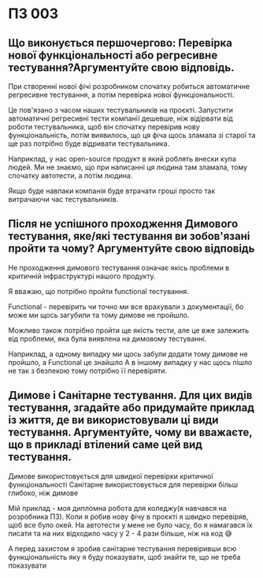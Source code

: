 # ПЗ 003
## Що виконується першочергово: Перевірка нової функціональності або регресивне тестування?Аргументуйте свою відповідь.

При створенні нової фічі розробником спочатку робиться автоматичне регресивне тестування, а потім перевірка нової функціональності.

Це пов'язано з часом наших тестувальників на проєкті. Запустити автоматичні регресивні тести компанії дешевше, ніж відірвати від роботи тестувальника, щоб він спочатку перевірив нову функціональність, потім виявилось, що ця фіча щось зламала зі старої та ще раз потрібно буде відривати тестувальника.

Наприклад, у нас open-source продукт в який роблять внески купа людей. Ми не знаємо, що при написанні ця людина там зламала, тому спочатку автотести, а потім людина.

Якщо буде навпаки компанія буде втрачати гроші просто так витрачаючи час тестувальників.

## Після не успішного проходження Димового тестування, яке/які тестування ви зобов'язані пройти та чому? Аргументуйте свою відповідь

Не проходження димового тестування означає якісь проблеми в критичній інфраструктурі нашого продукту. 

Я вважаю, що потрібно пройти functional тестування.

Functional - перевірить чи точно ми все врахували з документації, бо може ми щось загубили та тому димове не пройшло.

Можливо також потрібно пройти ще якість тести, але це вже залежить від проблеми, яка була виявлена на димовому тестуванні.

Наприклад, а одному випадку ми щось забули додати тому димове не пройшло, а Functional це знайшло
А в іншому випадку у нас щось пішло не так з безпекою тому потрібно її перевіряти.

## Димове і Санітарне тестування. Для цих видів тестування, згадайте або придумайте приклад із життя, де ви використовували ці види тестування. Аргументуйте, чому ви вважаєте, що в прикладі втілений саме цей вид тестування.

Димове використовується для швидкої перевірки критичної функціональності
Санітарне використовується для перевірки більш глибоко, ніж димове

Мій приклад - моя дипломна робота для коледжу(я навчався на розробника ПЗ). Коли я робив нову фічу в проєкті я швидко перевіряв, щоб все було окей. На автотести у мене не було часу, бо я намагався їх писати та на них відходило часу у 2 - 4 рази більше, ніж на код 😅

А перед захистом я зробив санітарне тестування перевіривши всю функціональність яку я буду показувати, щоб знайти те, що не треба показувати